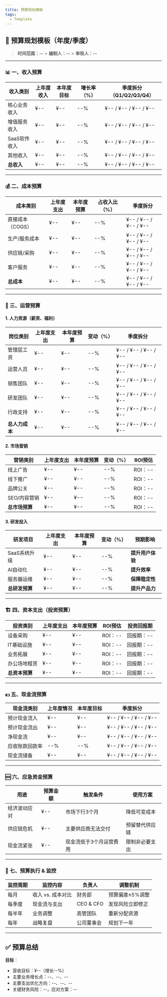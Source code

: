 ```yaml
---
title: 预算规划模板
tags:
  - Template
---
```


## **📌 预算规划模板（年度/季度）**

> **时间范围：--** > **编制人：--** > **审核人：--**

---

### **📊 一、收入预算**

| **收入类别** | **上年度收入** | **本年度目标** | **增长率（%）** | **季度拆分（Q1/Q2/Q3/Q4）** |
| ------------ | -------------- | -------------- | --------------- | --------------------------- |
| 核心业务收入 | ¥--            | ¥--            | --%             | ¥-- / ¥-- / ¥-- / ¥--       |
| 增值服务收入 | ¥--            | ¥--            | --%             | ¥-- / ¥-- / ¥-- / ¥--       |
| SaaS软件收入 | ¥--            | ¥--            | --%             | ¥-- / ¥-- / ¥-- / ¥--       |
| 其他收入     | ¥--            | ¥--            | --%             | ¥-- / ¥-- / ¥-- / ¥--       |
| **总收入**   | ¥--            | ¥--            | --%             | ¥-- / ¥-- / ¥-- / ¥--       |

---

### **💰 二、成本预算**

| **成本类别**     | **上年度支出** | **本年度预算** | **占收入比（%）** | **季度拆分**          |
| ---------------- | -------------- | -------------- | ----------------- | --------------------- |
| 直接成本（COGS） | ¥--            | ¥--            | --%               | ¥-- / ¥-- / ¥-- / ¥-- |
| 生产/服务成本    | ¥--            | ¥--            | --%               | ¥-- / ¥-- / ¥-- / ¥-- |
| 供应链/采购      | ¥--            | ¥--            | --%               | ¥-- / ¥-- / ¥-- / ¥-- |
| 客户服务         | ¥--            | ¥--            | --%               | ¥-- / ¥-- / ¥-- / ¥-- |
| **总成本**       | ¥--            | ¥--            | --%               | ¥-- / ¥-- / ¥-- / ¥-- |

---

### **🏢 三、运营预算**

#### **1. 人力资源（薪资、福利）**

| **岗位类别**   | **上年度支出** | **本年度预算** | **变动（%）** | **季度拆分**          |
| -------------- | -------------- | -------------- | ------------- | --------------------- |
| 管理层工资     | ¥--            | ¥--            | --%           | ¥-- / ¥-- / ¥-- / ¥-- |
| 运营人员       | ¥--            | ¥--            | --%           | ¥-- / ¥-- / ¥-- / ¥-- |
| 销售团队       | ¥--            | ¥--            | --%           | ¥-- / ¥-- / ¥-- / ¥-- |
| 研发团队       | ¥--            | ¥--            | --%           | ¥-- / ¥-- / ¥-- / ¥-- |
| 行政支持       | ¥--            | ¥--            | --%           | ¥-- / ¥-- / ¥-- / ¥-- |
| **总人力成本** | ¥--            | ¥--            | --%           | ¥-- / ¥-- / ¥-- / ¥-- |

#### **2. 市场营销**

| **营销类别**   | **上年度支出** | **本年度预算** | **变动（%）** | **ROI预估** |
| -------------- | -------------- | -------------- | ------------- | ----------- |
| 线上广告       | ¥--            | ¥--            | --%           | ROI：--     |
| 线下推广       | ¥--            | ¥--            | --%           | ROI：--     |
| 品牌公关       | ¥--            | ¥--            | --%           | ROI：--     |
| SEO/内容营销   | ¥--            | ¥--            | --%           | ROI：--     |
| **总市场预算** | ¥--            | ¥--            | --%           | ROI：--     |

#### **3. 研发投入**

| **研发项目**   | **上年度支出** | **本年度预算** | **变动（%）** | **预期影响**     |
| -------------- | -------------- | -------------- | ------------- | ---------------- |
| SaaS系统升级   | ¥--            | ¥--            | --%           | **提升用户体验** |
| AI自动化       | ¥--            | ¥--            | --%           | **提升效率**     |
| 服务器运维     | ¥--            | ¥--            | --%           | **保障稳定性**   |
| **总研发预算** | ¥--            | ¥--            | --%           | **提升产品力**   |

---

### **🏗 四、资本支出（投资预算）**

| **投资类别**   | **上年度支出** | **本年度预算** | **ROI预估** | **投资回报期** |
| -------------- | -------------- | -------------- | ----------- | -------------- |
| 设备采购       | ¥--            | ¥--            | ROI：--     | 回报期：--     |
| IT基础设施     | ¥--            | ¥--            | ROI：--     | 回报期：--     |
| 业务拓展       | ¥--            | ¥--            | ROI：--     | 回报期：--     |
| 办公场地租赁   | ¥--            | ¥--            | ROI：--     | 回报期：--     |
| **总资本预算** | ¥--            | ¥--            | ROI：--     | 回报期：--     |

---

### **💵 五、现金流预算**

| **现金流类别** | **上年度情况** | **本年度目标** | **季度拆分**          |
| -------------- | -------------- | -------------- | --------------------- |
| 预计现金流入   | ¥--            | ¥--            | ¥-- / ¥-- / ¥-- / ¥-- |
| 预计现金流出   | ¥--            | ¥--            | ¥-- / ¥-- / ¥-- / ¥-- |
| 净现金流       | ¥--            | ¥--            | ¥-- / ¥-- / ¥-- / ¥-- |
| 应收账款回款率 | --%            | --%            | ¥-- / ¥-- / ¥-- / ¥-- |
| 现金流储备     | ¥--            | ¥--            | ¥-- / ¥-- / ¥-- / ¥-- |

---

### **🆘 六、应急资金预算**

| **用途**     | **预算金额** | **触发条件**            | **使用方案**   |
| ------------ | ------------ | ----------------------- | -------------- |
| 经济波动应对 | ¥--          | 市场下行3个月           | 降低可变成本   |
| 供应链危机   | ¥--          | 主要供应商无法交付      | 预留替代供应链 |
| 现金流紧张   | ¥--          | 现金流低于3个月运营费用 | 限制非必要支出 |

---

### **📌 七、预算执行 & 监控**

| **监控周期** | **监控内容**      | **负责人** | **调整机制**     |
| ------------ | ----------------- | ---------- | ---------------- |
| 每月         | 收入 vs. 成本对比 | 财务部     | 预算偏差±5%调整  |
| 每季度       | 现金流与支出      | CEO & CFO  | 发现风险立即修正 |
| 每半年       | 业务调整          | 高管团队   | 重新分配资源     |
| 每年         | 战略复盘          | 公司董事会 | 规划下一年       |

---

## **✅ 预算总结**

**目标**：

- 营收目标：¥--（增长--%）
- 主要业务增长点：--、--、--
- 主要支出优化方向：--、--、--
- 关键财务风险：--，应对方案：--
